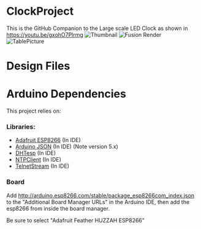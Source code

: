 # ClockProject
This is the GitHub Companion to the Large scale LED Clock as shown in https://youtu.be/gxohO7Plrmg
![Thumbnail](https://github.com/Zindswini/ClockProject/images/thumbnail.png) 
![Fusion Render](https://github.com/Zindswini/ClockProject/images/fusionRender.png) ![TablePicture](https://github.com/Zindswini/ClockProject/images/TablePicture.png) 

# Design Files

# Arduino Dependencies
This project relies on:
### Libraries:
- [Adafruit ESP8266](https://github.com/adafruit/Adafruit_ESP8266) (In IDE)
- [Arduino JSON](https://github.com/bblanchon/ArduinoJson/tree/5.x)  (In IDE) (Note version 5.x)
- [DHTesp](https://github.com/beegee-tokyo/DHTesp) (In IDE)
- [NTPClient](https://github.com/arduino-libraries/NTPClient) (In IDE)
- [TelnetStream](https://github.com/jandrassy/TelnetStream) (In IDE)

### Board
Add http://arduino.esp8266.com/stable/package_esp8266com_index.json to the "Additional Board Manager URLs" in the Arduino IDE, then add the esp8266 from inside the board manager.

Be sure to select "Adafruit Feather HUZZAH ESP8266"
